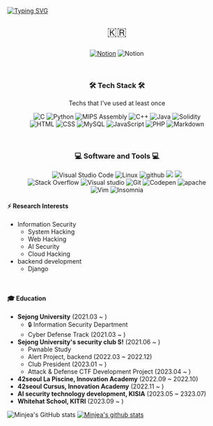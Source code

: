 [![Typing SVG](https://readme-typing-svg.herokuapp.com?font=D2coding&weight=800&size=25&pause=1000&color=C9C9FF&center=true&width=435&lines=%F0%9D%91%AF%F0%9D%92%86%F0%9D%92%8D%F0%9D%92%8D%F0%9D%92%90+%F0%9F%91%8B%F0%9F%8F%BB+%F0%9D%91%B3%F0%9D%92%86%F0%9D%92%86%F0%9D%91%B4%F0%9D%92%8A%F0%9D%92%8F%F0%9D%92%8B%F0%9D%92%86%F0%9D%92%82'%F0%9D%92%94+%F0%9D%91%AE%F0%9D%92%8A%F0%9D%92%95%F0%9D%92%89%F0%9D%92%96%F0%9D%92%83)](https://git.io/typing-svg)

<p align="center" style="font-size : 25px;">🇰🇷</p>

<p align="center">
    <a href="https://lily-rooster-900.notion.site/Minjea-Lee-1e3d7fb178a742c9875e99062400bd03"><img alt="Notion" src="https://img.shields.io/badge/Notion-010101.svg?style=for-the-badge&logo=notion&logoColor=white"></a>
    <img alt="Notion" src="https://img.shields.io/badge/leejoy2@sju.ac.kr-0078D4.svg?style=for-the-badge&logo=microsoft outlook&logoColor=white">
</p>

<br>
<h3 align="center">🛠 Tech Stack 🛠</h3>
<p align="center"> Techs that I've used at least once </p>
<p align="center">
    <img alt="C" src="https://custom-icon-badges.herokuapp.com/badge/C-03599C.svg?style=for-the-badge&logo=c-in-hexagon&logoColor=white">
    <img alt="Python" src="https://img.shields.io/badge/Python-14354C.svg?style=for-the-badge&logo=python&logoColor=white">
    <img alt="MIPS Assembly" src="https://custom-icon-badges.herokuapp.com/badge/Assembly-525252.svg?style=for-the-badge&logo=asm-hex&logoColor=white">
    <img alt="C++" src="https://custom-icon-badges.herokuapp.com/badge/C++-9C033A.svg?style=for-the-badge&logo=cpp2&logoColor=white">
    <img alt="Java" src="https://img.shields.io/badge/Java-007396.svg?style=for-the-badge&logo=java&logoColor=white">
    <img alt="Solidity" src="https://img.shields.io/badge/Solidity-363636?style=for-the-badge&logo=solidity&logoColor=white">
    <br>
    <img alt="HTML" src="https://img.shields.io/badge/HTML-E34F26.svg?style=for-the-badge&logo=html5&logoColor=white"></a>
    <img alt="CSS" src="https://img.shields.io/badge/CSS-1572B6.svg?style=for-the-badge&logo=css3&logoColor=white">
    <img alt="MySQL" src="https://img.shields.io/badge/MySQL-00f.svg?style=for-the-badge&logo=mysql&logoColor=white">
    <img alt="JavaScript" src="https://img.shields.io/badge/JavaScript-F7DF1E.svg?style=for-the-badge&logo=javascript&logoColor=black">
    <img alt="PHP" src="https://img.shields.io/badge/PHP-777BB4.svg?style=for-the-badge&logo=php&logoColor=white">
    <img alt="Markdown" src="https://img.shields.io/badge/Markdown-000000.svg?style=for-the-badge&logo=markdown&logoColor=white">
</p>
<br>
<h3 align="center">💻 Software and Tools 💻</h3>
<p align="center">
    <img alt="Visual Studio Code" src="https://img.shields.io/badge/Visual%20Studio%20Code-0078d7.svg?style=for-the-badge&logo=visual-studio-code&logoColor=white">
    <img alt="Linux" src="https://img.shields.io/badge/Linux-FCC624?style=for-the-badge&logo=linux&logoColor=black">
    <img alt="github" src="https://img.shields.io/badge/github-%23121011.svg?style=for-the-badge&logo=github&logoColor=white">
    <img src="https://img.shields.io/badge/Django-092E20?style=for-the-badge&logo=Django&logoColor=white"/>
    <img src="https://img.shields.io/badge/Docker-2496ED?style=for-the-badge&logo=Docker&logoColor=white"/>
    <br>
    <img alt="Stack Overflow" src="https://img.shields.io/badge/-Stack%20Overflow-FE7A16?style=for-the-badge&logo=stack-overflow&logoColor=white">
    <img alt="Visual studio" src="https://img.shields.io/badge/Visual%20Studio-5C2D91.svg?style=for-the-badge&logo=visual-studio&logoColor=white">
    <img alt="Git" src="https://img.shields.io/badge/Git-F05033.svg?style=for-the-badge&logo=git&logoColor=white">
    <img alt="Codepen" src="https://img.shields.io/badge/Codepen-000000.svg?style=for-the-badge&logo=codepen&logoColor=white">
    <img alt="apache" src="https://img.shields.io/badge/apache-%23D42029.svg?style=for-the-badge&logo=apache&logoColor=white">
    <br>
    <img alt="Vim" src="https://img.shields.io/badge/Vim-019733?style=for-the-badge&logo=vim&logoColor=white">
    <img alt="Insomnia" src="https://img.shields.io/badge/Insomnia-4000BF?style=for-the-badge&logo=insomnia&logoColor=white">
<br>

#### ⚡ Research Interests
- Information Security
    - System Hacking
    - Web Hacking
    - AI Security
    - Cloud Hacking
- backend development
  - Django

<br>

#### 🎓 Education
- **Sejong University** (2021.03 ~ )
  - 🔒 Information Security Department
  - Cyber Defense Track (2021.03 ~ )
- **Sejong University's security club S!** (2021.06 ~ )
  - Pwnable Study
  - Alert Project, backend (2022.03 ~ 2022.12)
  - Club President (2023.01 ~ )
  - Attack & Defense CTF Development Project (2023.04 ~ )
- **42seoul La Piscine, Innovation Academy** (2022.09 ~ 2022.10)
- **42seoul Cursus, Innovation Academy** (2022.11 ~ )
- **AI security technology development, KISIA** (2023.05 ~ 2323.07)
- **Whitehat School, KITRI** (2023.09 ~ )

![Minjea's GitHub stats](https://github-readme-stats.vercel.app/api?username=MinjeaLee&show_icons=true&theme=buefy) [![Minjea's github stats](https://github-readme-stats.vercel.app/api/top-langs/?username=MinjeaLee&layout=compact&theme=buefy)](https://github.com/MinjeaLee)
